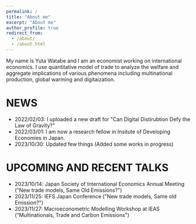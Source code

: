 ```yaml
---
permalink: /
title: "About me"
excerpt: "About me"
author_profile: true
redirect_from: 
  - /about/
  - /about.html
---
```


My name is Yuta Watabe and I am an economist working on international economics. I use quantitative model of trade to analyze the welfare and aggregate implications of various phenomena including multinational production, global warming and digitaization. 



NEWS
======
- 2022/02/03: I uploaded a new draft for "Can Digital Distirubtion Defy the Law of Gravity?"
- 2022/03/01: I am now a research fellow in Insitute of Developing Economies in Japan.
- 2023/10/30: Updated few things (Added some works in progress)

UPCOMING AND RECENT TALKS
======
- 2023/10/14: Japan Society of International Economics Annual Meeting ("New trade models, Same Old Emissions?")
- 2023/11/25: IEFS Japan Conference ("New trade models, Same old Emission?")
- 2023/11/27: Macroeconometric Modelling Workshop at IEAS ("Multinationals, Trade and Carbon Emissions")



